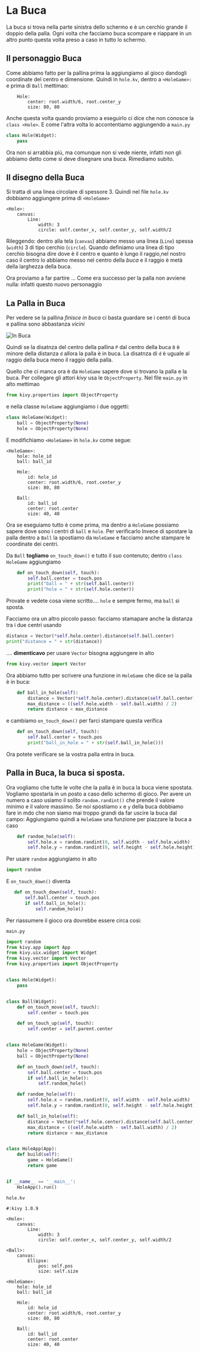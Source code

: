 # La Buca

La buca si trova nella parte sinistra dello schermo e è un cerchio grande il doppio della palla. Ogni volta che facciamo
buca scompare e riappare in un altro punto questa volta preso a caso in tutto lo schermo.

## Il personaggio Buca

Come abbiamo fatto per la pallina prima la aggiungiamo al gioco dandogli coordinate del centro e dimensione. Quindi
in `hole.kv`, dentro a `<HoleGame>:` e prima di `Ball` mettimao:

```
    Hole:
        center: root.width/6, root.center_y
        size: 80, 80
```

Anche questa volta quando proviamo a eseguirlo ci dice che non conosce la `class <Hole>`. E come l'altra volta lo 
accontentiamo aggiungendo a `main.py`

```python
class Hole(Widget):
    pass
```

Ora non si arrabbia più, ma comunque non si vede niente, infatti non gli abbiamo detto come si deve disegnare una buca.
Rimediamo subito.

## Il disegno della Buca

Si tratta di una linea circolare di spessore 3. Quindi nel file `hole.kv` dobbiamo aggiungere prima di `<HoleGame>`

```
<Hole>:
    canvas:
        Line:
            width: 3
            circle: self.center_x, self.center_y, self.width/2
```

Rileggendo: dentro alla tela (`canvas`) abbiamo messo una linea (`Line`) spessa (`width`) 3 di tipo cerchio (`circle`).
Quando definiamo una linea di tipo cerchio bisogna dire dove è il centro e quanto è lungo il raggio,nel nostro caso
il centro lo abbiamo messo nel centro della *buca* e il raggio è metà della larghezza della buca.

Ora proviamo a far partire ... Come era successo per la palla non avviene nulla: infatti questo nuovo personaggio

## La Palla in Buca 

Per vedere se la pallina *finisce in buca* ci basta guardare se i centri di buca e pallina sono abbastanza *vicini*

![In Buca](in_hole.png)

Quindi se la disatnza del centro della pallina `P` dal centro della buca `B` è minore della distanza `d` allora la palla 
è in buca. La disatnza di `d` è uguale al raggio della buca meno il raggio della palla.

Quello che ci manca ora è da `HoleGame` sapere dove si trovano la palla e la buca. Per collegare gli attori *kivy* usa
le `ObjectProperty`. Nel file `main.py` in alto mettimao

```python
from kivy.properties import ObjectProperty
```

e nella classe `HoleGame` aggiungiamo i due oggetti:

```python
class HoleGame(Widget):
    ball = ObjectProperty(None)
    hole = ObjectProperty(None)
```

E modifichiamo `<HoleGame>` in `hole.kv` come segue:

```
<HoleGame>:
    hole: hole_id
    ball: ball_id

    Hole:
        id: hole_id
        center: root.width/6, root.center_y
        size: 80, 80

    Ball:
        id: ball_id
        center: root.center
        size: 40, 40
```

Ora se eseguiamo tutto è come prima, ma dentro a `HoleGame` possiamo sapere dove sono i centri di `ball` e `hole`. Per
verificarlo Invece di spostare la palla dentro a `Ball` la spostiamo da `HoleGame` e facciamo anche stampare le
coordinate dei centri.

Da `Ball` **togliamo** `on_touch_down()` e tutto il suo contenuto; dentro `class HoleGame` aggiungiamo

```python
    def on_touch_down(self, touch):
        self.ball.center = touch.pos
        print("ball = " + str(self.ball.center))
        print("hole = " + str(self.hole.center))
```

Provate e vedete cosa viene scritto.... `hole` e sempre fermo, ma `ball` si sposta.

Facciamo ora un altro piccolo passo: facciamo stamapare anche la distanza tra i due centri usando 

```python
distance = Vector(*self.hole.center).distance(self.ball.center)
print("distance = " + str(distance))
```

.... **dimenticavo** per usare `Vector` bisogna aggiungere in alto 
```python
from kivy.vector import Vector
```

Ora abbiamo tutto per scrivere una funzione in `HoleGame` che dice se la palla è in buca:

```python
    def ball_in_hole(self):
        distance = Vector(*self.hole.center).distance(self.ball.center)
        max_distance = ((self.hole.width - self.ball.width) / 2)
        return distance < max_distance
```

e cambiamo `on_touch_down()` per farci stampare questa verifica

```python
    def on_touch_down(self, touch):
        self.ball.center = touch.pos
        print("ball_in_hole = " + str(self.ball_in_hole()))
```

Ora potete verificare se la vostra palla entra in buca.

## Palla in Buca, la buca si sposta.

Ora vogliamo che tutte le volte che la palla è in buca la buca viene spostata. Vogliamo spostarla in un posto a caso
dello schermo di gioco. Per avere un numero a caso usiamo il solito `random.randint()` che prende il valore minimo
e il valore massimo. Se noi spostiamo `x` e `y` della buca dobbiamo fare in mdo che non siamo mai troppo grandi da far 
uscire la buca dal campo: Aggiungiamo quindi a `HoleGame` una funzione per piazzare la buca a caso

```python
    def random_hole(self):
        self.hole.x = random.randint(0, self.width - self.hole.width)
        self.hole.y = random.randint(0, self.height - self.hole.height)
```

Per usare `random` aggiungiamo in alto 

```python
import random
```

E `on_touch_down()` diventa

```python
   def on_touch_down(self, touch):
       self.ball.center = touch.pos
       if self.ball_in_hole():
           self.random_hole()
```


Per riassumere il gioco ora dovrebbe essere circa così:

`main.py`
```python
import random
from kivy.app import App
from kivy.uix.widget import Widget
from kivy.vector import Vector
from kivy.properties import ObjectProperty


class Hole(Widget):
    pass


class Ball(Widget):
    def on_touch_move(self, touch):
        self.center = touch.pos

    def on_touch_up(self, touch):
        self.center = self.parent.center


class HoleGame(Widget):
    hole = ObjectProperty(None)
    ball = ObjectProperty(None)

    def on_touch_down(self, touch):
        self.ball.center = touch.pos
        if self.ball_in_hole():
            self.random_hole()

    def random_hole(self):
        self.hole.x = random.randint(0, self.width - self.hole.width)
        self.hole.y = random.randint(0, self.height - self.hole.height)

    def ball_in_hole(self):
        distance = Vector(*self.hole.center).distance(self.ball.center)
        max_distance = ((self.hole.width - self.ball.width) / 2)
        return distance < max_distance


class HoleApp(App):
    def build(self):
        game = HoleGame()
        return game


if __name__ == '__main__':
    HoleApp().run()
```

`hole.kv`
```
#:kivy 1.0.9

<Hole>:
    canvas:
        Line:
            width: 3
            circle: self.center_x, self.center_y, self.width/2

<Ball>:
    canvas:
        Ellipse:
            pos: self.pos
            size: self.size

<HoleGame>:
    hole: hole_id
    ball: ball_id

    Hole:
        id: hole_id
        center: root.width/6, root.center_y
        size: 80, 80

    Ball:
        id: ball_id
        center: root.center
        size: 40, 40
```